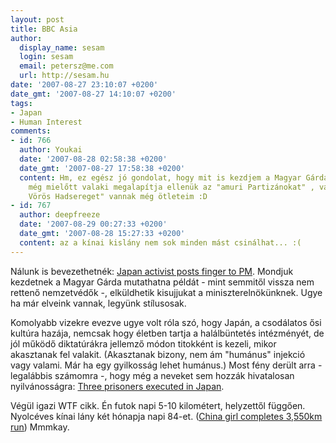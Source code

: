 ```yaml
---
layout: post
title: BBC Asia
author:
  display_name: sesam
  login: sesam
  email: petersz@me.com
  url: http://sesam.hu
date: '2007-08-27 23:10:07 +0200'
date_gmt: '2007-08-27 14:10:07 +0200'
tags:
- Japan
- Human Interest
comments:
- id: 766
  author: Youkai
  date: '2007-08-28 02:58:38 +0200'
  date_gmt: '2007-08-27 17:58:38 +0200'
  content: Hm, ez egész jó gondolat, hogy mit is kezdjem a Magyar Gárda, a fölös idejében,
    még mielőtt valaki megalapítja ellenük az "amuri Partizánokat" , vagy a "népi
    Vörös Hadsereget" vannak még ötleteim :D
- id: 767
  author: deepfreeze
  date: '2007-08-29 00:27:33 +0200'
  date_gmt: '2007-08-28 15:27:33 +0200'
  content: az a kínai kislány nem sok minden mást csinálhat... :(
---
```


Nálunk is bevezethetnék: [Japan activist posts finger to PM](http://news.bbc.co.uk/2/hi/asia-pacific/6959849.stm). Mondjuk kezdetnek a Magyar Gárda mutathatna példát - mint semmitől vissza nem rettenő nemzetvédők -, elküldhetik kisujjukat a miniszterelnökünknek. Ugye ha már elveink vannak, legyünk stílusosak.

Komolyabb vizekre evezve ugye volt róla szó, hogy Japán, a csodálatos ősi kultúra hazája, nemcsak hogy életben tartja a halálbüntetés intézményét, de jól működő diktatúrákra jellemző módon titokként is kezeli, mikor akasztanak fel valakit. (Akasztanak bizony, nem ám "humánus" injekció vagy valami. Már ha egy gyilkosság lehet humánus.) Most fény derült arra - legalábbis számomra -, hogy még a neveket sem hozzák hivatalosan nyilvánosságra: [Three prisoners executed in Japan](http://news.bbc.co.uk/2/hi/asia-pacific/6959685.stm).

Végül igazi WTF cikk. Én futok napi 5-10 kilométert, helyzettől függően. Nyolcéves kínai lány két hónapja napi 84-et. ([China girl completes 3,550km run](http://news.bbc.co.uk/2/hi/asia-pacific/6965410.stm)) Mmmkay.
